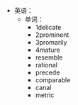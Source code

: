 - 英语：
	- 单词：
		- 1delicate
		- 2prominent
		- 3promarily
		- 4mature
		- resemble
		- rational
		- precede
		- comparable
		- canal
		- metric